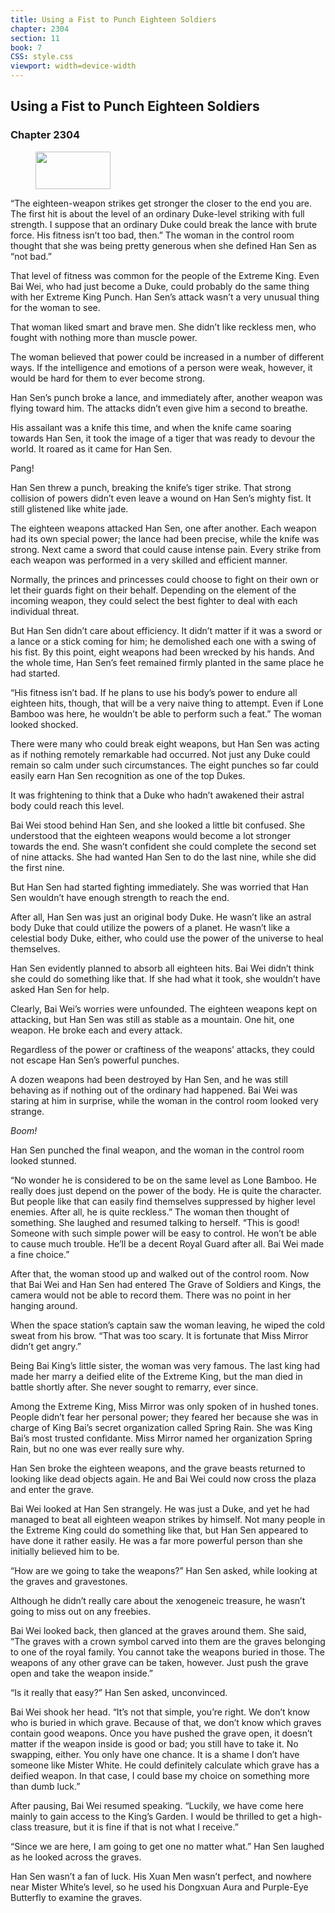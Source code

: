 ```yaml
---
title: Using a Fist to Punch Eighteen Soldiers
chapter: 2304
section: 11
book: 7
CSS: style.css
viewport: width=device-width
---
```


## Using a Fist to Punch Eighteen Soldiers

### Chapter 2304

<figure>
	<img src="../Images/gem.gif" alt="" id="gem" width="120" height="60" />
</figure>

“The eighteen-weapon strikes get stronger the closer to the end you are. The first hit is about the level of an ordinary Duke-level striking with full strength. I suppose that an ordinary Duke could break the lance with brute force. His fitness isn’t too bad, then.” The woman in the control room thought that she was being pretty generous when she defined Han Sen as “not bad.”

That level of fitness was common for the people of the Extreme King. Even Bai Wei, who had just become a Duke, could probably do the same thing with her Extreme King Punch. Han Sen’s attack wasn’t a very unusual thing for the woman to see.

That woman liked smart and brave men. She didn’t like reckless men, who fought with nothing more than muscle power.

The woman believed that power could be increased in a number of different ways. If the intelligence and emotions of a person were weak, however, it would be hard for them to ever become strong.

Han Sen’s punch broke a lance, and immediately after, another weapon was flying toward him. The attacks didn’t even give him a second to breathe.

His assailant was a knife this time, and when the knife came soaring towards Han Sen, it took the image of a tiger that was ready to devour the world. It roared as it came for Han Sen.

Pang!

Han Sen threw a punch, breaking the knife’s tiger strike. That strong collision of powers didn’t even leave a wound on Han Sen’s mighty fist. It still glistened like white jade.

The eighteen weapons attacked Han Sen, one after another. Each weapon had its own special power; the lance had been precise, while the knife was strong. Next came a sword that could cause intense pain. Every strike from each weapon was performed in a very skilled and efficient manner.

Normally, the princes and princesses could choose to fight on their own or let their guards fight on their behalf. Depending on the element of the incoming weapon, they could select the best fighter to deal with each individual threat.

But Han Sen didn’t care about efficiency. It didn’t matter if it was a sword or a lance or a stick coming for him; he demolished each one with a swing of his fist. By this point, eight weapons had been wrecked by his hands. And the whole time, Han Sen’s feet remained firmly planted in the same place he had started.

“His fitness isn’t bad. If he plans to use his body’s power to endure all eighteen hits, though, that will be a very naive thing to attempt. Even if Lone Bamboo was here, he wouldn’t be able to perform such a feat.” The woman looked shocked.

There were many who could break eight weapons, but Han Sen was acting as if nothing remotely remarkable had occurred. Not just any Duke could remain so calm under such circumstances. The eight punches so far could easily earn Han Sen recognition as one of the top Dukes.

It was frightening to think that a Duke who hadn’t awakened their astral body could reach this level.

Bai Wei stood behind Han Sen, and she looked a little bit confused. She understood that the eighteen weapons would become a lot stronger towards the end. She wasn’t confident she could complete the second set of nine attacks. She had wanted Han Sen to do the last nine, while she did the first nine.

But Han Sen had started fighting immediately. She was worried that Han Sen wouldn’t have enough strength to reach the end.

After all, Han Sen was just an original body Duke. He wasn’t like an astral body Duke that could utilize the powers of a planet. He wasn’t like a celestial body Duke, either, who could use the power of the universe to heal themselves.

Han Sen evidently planned to absorb all eighteen hits. Bai Wei didn’t think she could do something like that. If she had what it took, she wouldn’t have asked Han Sen for help.

Clearly, Bai Wei’s worries were unfounded. The eighteen weapons kept on attacking, but Han Sen was still as stable as a mountain. One hit, one weapon. He broke each and every attack.

Regardless of the power or craftiness of the weapons’ attacks, they could not escape Han Sen’s powerful punches.

A dozen weapons had been destroyed by Han Sen, and he was still behaving as if nothing out of the ordinary had happened. Bai Wei was staring at him in surprise, while the woman in the control room looked very strange.

*Boom!*

Han Sen punched the final weapon, and the woman in the control room looked stunned.

“No wonder he is considered to be on the same level as Lone Bamboo. He really does just depend on the power of the body. He is quite the character. But people like that can easily find themselves suppressed by higher level enemies. After all, he is quite reckless.” The woman then thought of something. She laughed and resumed talking to herself. “This is good! Someone with such simple power will be easy to control. He won’t be able to cause much trouble. He’ll be a decent Royal Guard after all. Bai Wei made a fine choice.”

After that, the woman stood up and walked out of the control room. Now that Bai Wei and Han Sen had entered The Grave of Soldiers and Kings, the camera would not be able to record them. There was no point in her hanging around.

When the space station’s captain saw the woman leaving, he wiped the cold sweat from his brow. “That was too scary. It is fortunate that Miss Mirror didn’t get angry.”

Being Bai King’s little sister, the woman was very famous. The last king had made her marry a deified elite of the Extreme King, but the man died in battle shortly after. She never sought to remarry, ever since.

Among the Extreme King, Miss Mirror was only spoken of in hushed tones. People didn’t fear her personal power; they feared her because she was in charge of King Bai’s secret organization called Spring Rain. She was King Bai’s most trusted confidante. Miss Mirror named her organization Spring Rain, but no one was ever really sure why.

Han Sen broke the eighteen weapons, and the grave beasts returned to looking like dead objects again. He and Bai Wei could now cross the plaza and enter the grave.

Bai Wei looked at Han Sen strangely. He was just a Duke, and yet he had managed to beat all eighteen weapon strikes by himself. Not many people in the Extreme King could do something like that, but Han Sen appeared to have done it rather easily. He was a far more powerful person than she initially believed him to be.

“How are we going to take the weapons?” Han Sen asked, while looking at the graves and gravestones.

Although he didn’t really care about the xenogeneic treasure, he wasn’t going to miss out on any freebies.

Bai Wei looked back, then glanced at the graves around them. She said, “The graves with a crown symbol carved into them are the graves belonging to one of the royal family. You cannot take the weapons buried in those. The weapons of any other grave can be taken, however. Just push the grave open and take the weapon inside.”

“Is it really that easy?” Han Sen asked, unconvinced.

Bai Wei shook her head. “It’s not that simple, you’re right. We don’t know who is buried in which grave. Because of that, we don’t know which graves contain good weapons. Once you have pushed the grave open, it doesn’t matter if the weapon inside is good or bad; you still have to take it. No swapping, either. You only have one chance. It is a shame I don’t have someone like Mister White. He could definitely calculate which grave has a deified weapon. In that case, I could base my choice on something more than dumb luck.”

After pausing, Bai Wei resumed speaking. “Luckily, we have come here mainly to gain access to the King’s Garden. I would be thrilled to get a high-class treasure, but it is fine if that is not what I receive.”

“Since we are here, I am going to get one no matter what.” Han Sen laughed as he looked across the graves.

Han Sen wasn’t a fan of luck. His Xuan Men wasn’t perfect, and nowhere near Mister White’s level, so he used his Dongxuan Aura and Purple-Eye Butterfly to examine the graves.
